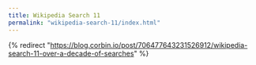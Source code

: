```yaml
---
title: Wikipedia Search 11
permalink: "wikipedia-search-11/index.html"
---
```


{% redirect "https://blog.corbin.io/post/706477643231526912/wikipedia-search-11-over-a-decade-of-searches" %}
